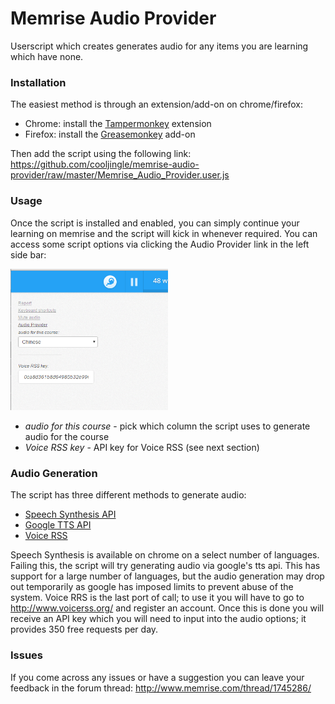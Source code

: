 # Memrise Audio Provider

Userscript which creates generates audio for any items you are learning which have none.

### Installation

The easiest method is through an extension/add-on on chrome/firefox:

- Chrome: install the [Tampermonkey](https://chrome.google.com/webstore/detail/dhdgffkkebhmkfjojejmpbldmpobfkfo) extension
- Firefox: install the [Greasemonkey](https://addons.mozilla.org/en-US/firefox/addon/greasemonkey/) add-on

Then add the script using the following link: https://github.com/cooljingle/memrise-audio-provider/raw/master/Memrise_Audio_Provider.user.js

### Usage
Once the script is installed and enabled, you can simply continue your learning on memrise and the script will kick in whenever required. You can access some script options via clicking the Audio Provider link in the left side bar:

<img alt="options" src="images/options.png" width="50%" />

* _audio for this course_ - pick which column the script uses to generate audio for the course
* _Voice RSS key_ - API key for Voice RSS (see next section)

### Audio Generation
The script has three different methods to generate audio:

* [Speech Synthesis API](https://developers.google.com/web/updates/2014/01/Web-apps-that-talk-Introduction-to-the-Speech-Synthesis-API?hl=en)
* [Google TTS API](http://techcrunch.com/2009/12/14/the-unofficial-google-text-to-speech-api/)
* [Voice RSS](http://www.voicerss.org/)

Speech Synthesis is available on chrome on a select number of languages.
Failing this, the script will try generating audio via google's tts api. This has support for a large number of languages, but the audio generation may drop out temporarily as google has imposed limits to prevent abuse of the system.
Voice RRS is the last port of call; to use it you will have to go to http://www.voicerss.org/ and register an account. Once this is done you will receive an API key which you will need to input into the audio options; it provides 350 free requests per day.

### Issues

If you come across any issues or have a suggestion you can leave your feedback in the forum thread: http://www.memrise.com/thread/1745286/
